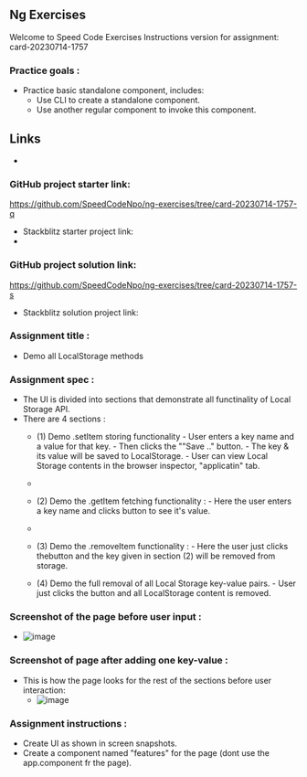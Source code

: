 ## Ng Exercises
Welcome to Speed Code Exercises
Instructions version for assignment: card-20230714-1757

### Practice goals :

- Practice basic standalone component, includes:
  - Use CLI to create a standalone component.
  - Use another regular component to invoke this component.

## Links
- 
### GitHub project starter link:
   https://github.com/SpeedCodeNpo/ng-exercises/tree/card-20230714-1757-q

- Stackblitz starter project link:
-
### GitHub project solution link:
   https://github.com/SpeedCodeNpo/ng-exercises/tree/card-20230714-1757-s

- Stackblitz solution project link:

### Assignment title :
- Demo all LocalStorage methods

### Assignment spec :
- The UI is divided into sections that demonstrate all functinality of Local Storage API.
- There are 4 sections :
  - (1) Demo .setItem storing functionality
        - User enters a key name and a value for that key.
        - Then clicks the ""Save .." button.
        - The key & its value will be saved to LocalStorage.
        - User can view Local Storage contents in the browser inspector, "applicatin" tab.
  -
  - (2) Demo the .getItem fetching functionality :
        - Here the user enters a key name and clicks button to see it's value.
  -        
  - (3) Demo the .removeItem functionality :
        - Here the user just clicks thebutton and the key given in section (2) will be removed from storage.
        
  - (4) Demo the full removal of all Local Storage key-value pairs.
        - User just clicks the button and all LocalStorage content is removed.

### Screenshot of the page before user input :
 - ![image](https://github.com/SpeedCodeNpo/ng-exercises/assets/132397719/1587bc2d-27d6-40a9-ba1b-cc7c83c31cef)
  
### Screenshot of page after adding one key-value :
- This is how the page looks for the rest of the sections before user interaction:
  - ![image](https://github.com/SpeedCodeNpo/ng-exercises/assets/132397719/930ce926-f6f2-4dad-87db-cc2cf1ebf816)


### Assignment instructions :

- Create UI as shown in screen snapshots.
- Create a component named "features" for the page (dont use the app.component fr the page).
